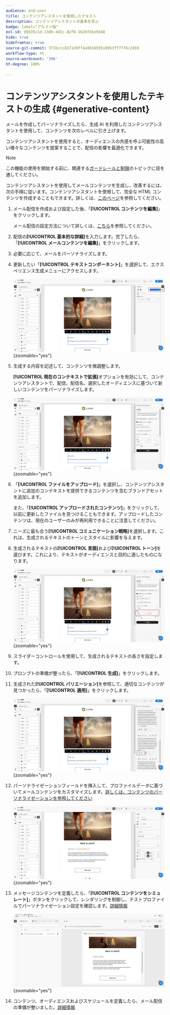```yaml
---
audience: end-user
title: コンテンツアシスタントを使用したテキスト
description: コンテンツアシスタントの基本を学ぶ
badge: label="アルファ版"
exl-id: d9d35c1d-13db-4d2c-82f8-1629fd1e5848
hide: true
hidefromtoc: true
source-git-commit: 371bccc8371d9ff4a9b1659510953ff7776c2459
workflow-type: ht
source-wordcount: '396'
ht-degree: 100%

---
```


# コンテンツアシスタントを使用したテキストの生成 {#generative-content}

メールを作成してパーソナライズしたら、生成 AI を利用したコンテンツアシスタントを使用して、コンテンツを次のレベルに引き上げます。

コンテンツアシスタントを使用すると、オーディエンスの共感を呼ぶ可能性の高い様々なコンテンツを提案することで、配信の影響を最適化できます。

>[!NOTE]
>
>この機能の使用を開始する前に、関連する[ガードレールと制限](generative-gs.md#guardrails-and-limitations)のトピックに目を通してください。

コンテンツアシスタントを使用してメールコンテンツを生成し、改善するには、次の手順に従います。コンテンツアシスタントを使用して、完全な HTML コンテンツを作成することもできます。詳しくは、[このページ](generative-email.md)を参照してください。

1. メール配信を作成および設定した後、「**[!UICONTROL コンテンツを編集]**」をクリックします。

   メール配信の設定方法について詳しくは、[こちら](../email/create-email-content.md)を参照してください。

1. 配信の&#x200B;**[!UICONTROL 基本的な詳細]**&#x200B;を入力します。完了したら、「**[!UICONTROL メールコンテンツを編集]**」をクリックします。

1. 必要に応じて、メールをパーソナライズします。

1. 更新したい「**[!UICONTROL テキストコンポーネント]**」を選択して、エクスペリエンス生成メニューにアクセスします。

   ![](assets/text-genai-1.png){zoomable=&quot;yes&quot;}

1. 生成する内容を記述して、コンテンツを微調整します。

   **[!UICONTROL 現在のコンテキストで拡張]**&#x200B;オプションを有効にして、コンテンツアシスタントで、配信、配信名、選択したオーディエンスに基づいて新しいコンテンツをパーソナライズします。

   ![](assets/text-genai-3.png){zoomable=&quot;yes&quot;}

1. 「**[!UICONTROL ファイルをアップロード]**」を選択し、コンテンツアシスタントに追加のコンテキストを提供できるコンテンツを含むブランドアセットを追加します。

   また、「**[!UICONTROL アップロードされたコンテンツ]**」をクリックして、以前に更新したファイルを見つけることもできます。アップロードしたコンテンツは、現在のユーザーのみが再利用できることに注意してください。

1. ニーズに最も合う&#x200B;**[!UICONTROL コミュニケーション戦略]**&#x200B;を選択します。これは、生成されるテキストのトーンとスタイルに影響を与えます。

1. 生成されるテキストの&#x200B;**[!UICONTROL 言語]**&#x200B;および&#x200B;**[!UICONTROL トーン]**&#x200B;を選びます。これにより、テキストがオーディエンスと目的に適したものになります。

   ![](assets/text-genai-4.png){zoomable=&quot;yes&quot;}

1. スライダーコントロールを使用して、生成されるテキストの長さを設定します。

1. プロンプトの準備が整ったら、「**[!UICONTROL 生成]**」をクリックします。

1. 生成された&#x200B;**[!UICONTROL バリエーション]**&#x200B;を参照して、適切なコンテンツが見つかったら、「**[!UICONTROL 適用]**」をクリックします。

   ![](assets/text-genai-5.png){zoomable=&quot;yes&quot;}

1. パーソナライゼーションフィールドを挿入して、プロファイルデータに基づいてメールコンテンツをカスタマイズします。[詳しくは、コンテンツのパーソナライゼーションを参照してください](../personalization/personalize.md)

   ![](assets/text-genai-6.png){zoomable=&quot;yes&quot;}

1. メッセージコンテンツを定義したら、「**[!UICONTROL コンテンツをシミュレート]**」ボタンをクリックして、レンダリングを制御し、テストプロファイルでパーソナライゼーション設定を確認します。[詳細情報](../preview-test/preview-content.md)

   ![](assets/text-genai-7.png){zoomable=&quot;yes&quot;}

1. コンテンツ、オーディエンスおよびスケジュールを定義したら、メール配信の準備が整いました。[詳細情報](../monitor/prepare-send.md)
